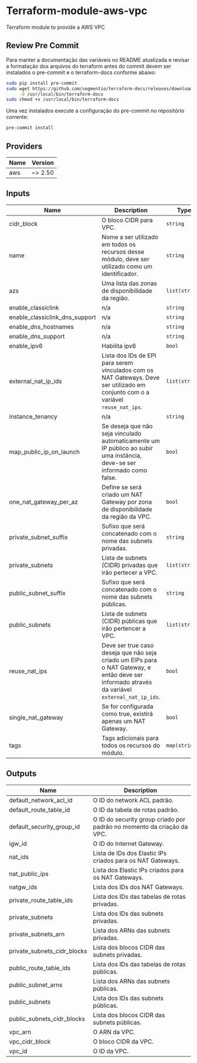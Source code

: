 # Terraform-module-aws-vpc
Terraform module to provide a AWS VPC


## Review Pre Commit

Para manter a documentação das variáveis no README atualizada e revisar a formatação dos arquivos do 
terraform  antes do commit devem ser instalados o pre-commit e o terraform-docs conforme abaixo:

```bash
sudo pip install pre-commit
sudo wget https://github.com/segmentio/terraform-docs/releases/download/v0.8.2/terraform-docs-v0.8.2-linux-amd64 \
     -O /usr/local/bin/terraform-docs
sudo chmod +x /usr/local/bin/terraform-docs
```

Uma vez instalados execute a configuração do pre-commit no repositório corrente:

```bash
pre-commit install
```

<!-- BEGINNING OF PRE-COMMIT-TERRAFORM DOCS HOOK -->
## Providers

| Name | Version |
|------|---------|
| aws | ~> 2.50 |

## Inputs

| Name | Description | Type | Default | Required |
|------|-------------|------|---------|:-----:|
| cidr\_block | O bloco CIDR para VPC. | `string` | n/a | yes |
| name | Nome a ser utilizado em todos os recursos desse módulo, deve ser utilizado como um identificador. | `string` | n/a | yes |
| azs | Uma lista das zonas de disponibilidade da região. | `list(string)` | `[]` | no |
| enable\_classiclink | n/a | `string` | `""` | no |
| enable\_classiclink\_dns\_support | n/a | `string` | `""` | no |
| enable\_dns\_hostnames | n/a | `string` | `""` | no |
| enable\_dns\_support | n/a | `string` | `""` | no |
| enable\_ipv6 | Habilita ipv6 | `bool` | `false` | no |
| external\_nat\_ip\_ids | Lista dos IDs de EPI para serem vinculados com os NAT Gateways. Deve ser utilizado em conjunto com o a variável `reuse_nat_ips`. | `list(string)` | `[]` | no |
| instance\_tenancy | n/a | `string` | `"default"` | no |
| map\_public\_ip\_on\_launch | Se deseja que não seja vinculado automaticamente um IP público ao subir uma instância, deve-se ser informado como false. | `bool` | `true` | no |
| one\_nat\_gateway\_per\_az | Define se será criado um NAT Gateway por zona de disponibilidade da região da VPC. | `bool` | `true` | no |
| private\_subnet\_suffix | Sufixo que será concatenado com o nome das subnets privadas. | `string` | `"private"` | no |
| private\_subnets | Lista de subnets (CIDR) privadas que irão pertecer a VPC. | `list(string)` | `[]` | no |
| public\_subnet\_suffix | Sufixo que será concatenado com o nome das subnets públicas. | `string` | `"public"` | no |
| public\_subnets | Lista de subnets (CIDR) públicas que irão pertencer a VPC. | `list(string)` | `[]` | no |
| reuse\_nat\_ips | Deve ser true caso deseja que não seja criado um EIPs para o NAT Gateway, e então deve ser informado através da variável `external_nat_ip_ids`. | `bool` | `false` | no |
| single\_nat\_gateway | Se for configurada como true, existirá apenas um NAT Gateway. | `bool` | `false` | no |
| tags | Tags adicionais para todos os recursos do módulo. | `map(string)` | `{}` | no |

## Outputs

| Name | Description |
|------|-------------|
| default\_network\_acl\_id | O ID do network ACL padrão. |
| default\_route\_table\_id | O ID da tabela de rotas padrão. |
| default\_security\_group\_id | O ID do security group criado por padrão no momento da criação da VPC. |
| igw\_id | O ID do Internet Gateway. |
| nat\_ids | Lista de IDs dos Elastic IPs criados para os NAT Gateways. |
| nat\_public\_ips | Lista dos Elastic IPs criados para os NAT Gateways. |
| natgw\_ids | Lista dos IDs dos NAT Gateways. |
| private\_route\_table\_ids | Lista dos IDs das tabelas de rotas privadas. |
| private\_subnets | Lista dos IDs das subnets privadas. |
| private\_subnets\_arn | Lista dos ARNs das subnets privadas. |
| private\_subnets\_cidr\_blocks | Lista dos blocos CIDR das subnets privadas. |
| public\_route\_table\_ids | Lista dos IDs das tabelas de rotas públicas. |
| public\_subnet\_arns | Lista dos ARNs das subnets públicas. |
| public\_subnets | Lista dos IDs das subnets públicas. |
| public\_subnets\_cidr\_blocks | Lista dos blocos CIDR das subnets públicas. |
| vpc\_arn | O ARN da VPC. |
| vpc\_cidr\_block | O bloco CIDR da VPC. |
| vpc\_id | O ID da VPC. |

<!-- END OF PRE-COMMIT-TERRAFORM DOCS HOOK -->